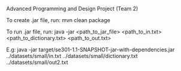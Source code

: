 Advanced Programming and Design Project (Team 2)

To create .jar file, run:
    mvn clean package

To run .jar file, run:
    java -jar <path_to_jar_file> <path_to_in.txt> <path_to_dictionary.txt> <path_to_out.txt>

E.g:
    java -jar target/se301-1.1-SNAPSHOT-jar-with-dependencies.jar ../datasets/small/in.txt ../datasets/small/dictionary.txt ../datasets/small/out2.txt